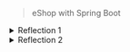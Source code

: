 > eShop with Spring Boot

<details> 
<summary>Reflection 1</summary>
In short, clean code refers to a program that is easy to develop and adaptable to new features. 
To achieve clean code, we need the motivation to continuously refine the code by following certain best practices.
Below are the clean code principles applied in Exercise 1:

1. Meaningful Names
This means using clear and descriptive variable names so that the code is self-explanatory
(it explains itself without requiring additional comments).

Example:
```java
public Product findProductById(String productId)
```

This method clearly indicates that it searches for a product by its ID.

2. Functions
Each function should only perform a single responsibility effectively.

Example:

```java
public Iterator<Product> findAll()
This method retrieves all products without performing any other unrelated operations.
```

3. Comments
Writing good comments does not necessarily make a codebase good. Most of my code does not include comments because it is already self-explanatory.

4. Objects and Data Structures
The details of data structures should not be overly exposed. Instead, data should be abstracted properly.

Example Implementation:
Located in the repository directory, the ProductRepository.java class hides the details of data management.

5. Error Handling
Some best practices for error handling include:

Using try-catch-finally blocks when necessary.
Throwing clear and specific exceptions.
Avoiding returning or passing null.
In my program, there are still areas that can be improved. For instance:
```java
public Product findProductById(String productId) {
    return productData.stream().filter(product -> product.getProductId().equals(productId)).findFirst().orElse(null);
}
```  
The findProductById method returns null, which is not considered a best practice.

</details>

<details> 
<summary>Reflection 2</summary>
Unit testing should cover positive and even negative scenarios because it is essential for software development. Achieving 100% of code coverage doesnt mean that my code has no errors or bugs,
since the tests might not cover all possible real world inputs and the code might be covered but not properly validated. So a single method should ideally have multiple test cases covering these different aspects.
Moreover, it makes it faster to verify if a method since it doesnt have to be done manually.

If i were to create another functional test suite to verify the number of items in the product list it would risk introducing unnecessary code duplication. 
Repeating setup logic and instance variables across multiple test classes increases maintenance effort. A more efficient way would be to extract shared setup logic into a base test class and have individual test suites inherit from it.  
In conclusion, reducing redundancy and centralizing shared logic is what i would implement for a cleaner code.

<details> 
